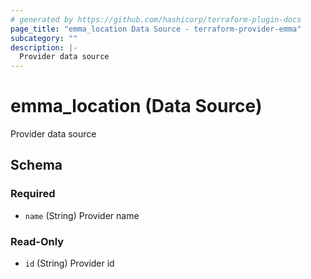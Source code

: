 ```yaml
---
# generated by https://github.com/hashicorp/terraform-plugin-docs
page_title: "emma_location Data Source - terraform-provider-emma"
subcategory: ""
description: |-
  Provider data source
---
```


# emma_location (Data Source)

Provider data source



<!-- schema generated by tfplugindocs -->
## Schema

### Required

- `name` (String) Provider name

### Read-Only

- `id` (String) Provider id

